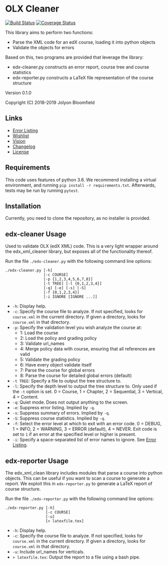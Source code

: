 # OLX Cleaner

[![Build Status](https://api.travis-ci.org/jolyonb/olxcleaner.svg?branch=master)](https://travis-ci.org/jolyonb/olxcleaner) [![Coverage Status](https://codecov.io/gh/jolyonb/olxcleaner/branch/master/graphs/badge.svg)](https://codecov.io/gh/jolyonb/olxcleaner)

This library aims to perform two functions:

* Parse the XML code for an edX course, loading it into python objects
* Validate the objects for errors

Based on this, two programs are provided that leverage the library:

* edx-cleaner.py constructs an error report, course tree and course statistics
* edx-reporter.py constructs a LaTeX file representation of the course structure

Version 0.1.0

Copyright (C) 2018-2019 Jolyon Bloomfield

## Links

* [Error Listing](errors.md)
* [Wishlist](wishlist.md)
* [Vision](vision.md)
* [Changelog](changelog.md)
* [License](LICENSE)

## Requirements

This code uses features of python 3.6. We recommend installing a virtual environment, and running `pip install -r requirements.txt`. Afterwards, tests may be run by running `pytest`.

## Installation

Currently, you need to clone the repository, as no installer is provided.

## edx-cleaner Usage

Used to validate OLX (edX XML) code. This is a very light wrapper around the edx_xml_cleaner library, but exposes all of the functionality thereof.

Run the file `./edx-cleaner.py` with the following command line options:

```text
./edx-cleaner.py [-h] 
                 [-c COURSE]
                 [-p {1,2,3,4,5,6,7,8}] 
                 [-t TREE] [-l {0,1,2,3,4}]
                 [-q] [-e] [-s] [-S]
                 [-f {0,1,2,3,4}]
                 [-i IGNORE [IGNORE ...]]
```

* `-h`: Display help.
* `-c`: Specify the course file to analyze. If not specified, looks for `course.xml` in the current directory. If given a directory, looks for `course.xml` in that directory.
* `-p`: Specify the validation level you wish analyze the course at:
  * 1: Load the course
  * 2: Load the policy and grading policy
  * 3: Validate url_names
  * 4: Merge policy data with course, ensuring that all references are valid
  * 5: Validate the grading policy
  * 6: Have every object validate itself
  * 7: Parse the course for global errors
  * 8: Parse the course for detailed global errors (default)
* `-t TREE`: Specify a file to output the tree structure to.
* `-l`: Specify the depth level to output the tree structure to. Only used if the `-t` option is set. 0 = Course, 1 = Chapter, 2 = Sequential, 3 = Vertical, 4 = Content. 
* `-q`: Quiet mode. Does not output anything to the screen.
* `-e`: Suppress error listing. Implied by `-q`.
* `-s`: Suppress summary of errors. Implied by `-q`.
* `-S`: Suppress course statistics. Implied by `-q`.
* `-f`: Select the error level at which to exit with an error code. 0 = DEBUG, 1 = INFO, 2 = WARNING, 3 = ERROR (default), 4 = NEVER. Exit code is set to `1` if an error at the specified level or higher is present.
* `-i`: Specify a space-separated list of error names to ignore. See [Error Listing](errors.md).

## edx-reporter Usage

The edx_xml_clean library includes modules that parse a course into python objects. This can be useful if you want to scan a course to generate a report. We exploit this in `edx-reporter.py` to generate a LaTeX report of course structure.

Run the file `./edx-reporter.py` with the following command line options:

```text
./edx-reporter.py [-h] 
                  [-c COURSE]
                  [-u]
                  [> latexfile.tex]
```

* `-h`: Display help.
* `-c`: Specify the course file to analyze. If not specified, looks for `course.xml` in the current directory. If given a directory, looks for `course.xml` in that directory.
* `-u`: Include url_names for verticals.
* `> latexfile.tex`: Output the report to a file using a bash pipe.
